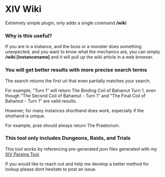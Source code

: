 # XIV Wiki
Extremely simple plugin, only adds a single command **/wiki**
  
### Why is this useful?
If you are in a instance, and the boss or a monster does something unexpected, and you want to know what the mechanics are, you can simply **/wiki [instancename]** and it will pull up the wiki article in a web browser.

### You will get better results with more precise search terms

The search returns the first url that even partially matches your search.

For example, "Turn 1" will return The Binding Coil of Bahamut Turn 1, even though "The Second Coil of Bahamut - Turn 1" and "The Final Coil of Bahamut - Turn 1" are valid results.

However, for many instances shorthand does work, especially if the shothand is unique.

For example, prae should always return The Praetorium.

### This tool only includes Dungeons, Raids, and Trials
This tool works by referencing pre-generated json files generated with my [XIV Parsing Tool](https://github.com/MidoriKami/XIVWikiParser).

If you would like to reach out and help me develop a better method for lookup please dont hesitate to post an issue.
